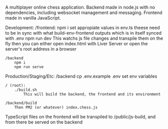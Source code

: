 A multiplayer online chess application.
Backend made in node.js with no dependencies, including websocket management and messaging.
Frontend made in vanilla JavaScript.

Development:
    /frontend:
        npm i
        set appropiate values in env.ts
            theese need to be in sync with what build-env-frontend outputs
                which is in itself synced with .env
        npm run dev
            This watchs js file changes and transpile them on the fly
        then you can either open index.html with Liver Server or open the server's root address in a browser

    /backend
        npm i
        npm run serve

Production/Staging/Etc:
    /backend
        cp .env.example .env
        set env variables

    / (root):
        ./build.sh
            This will build the backend, the frontend and its environment

    /backend/build
        Then PM2 (or whatever) index.chess.js


TypeScript files on the frontend will be transpiled to /public/js-build, and from there be served on the backend

